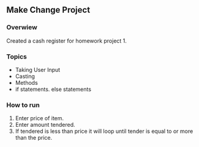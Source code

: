 ## Make Change Project

### Overwiew

Created a cash register for homework project 1. 

### Topics
* Taking User Input
* Casting
* Methods
* if statements. else statements

### How to run

1. Enter price of item.
2. Enter amount tendered.
3. If tendered is less than price it will loop until tender is equal to or more than the price.
